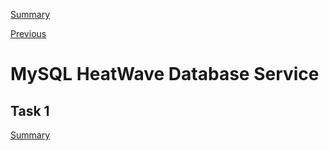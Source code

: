 [Summary](./index.md)

[Previous](./mysql_monitoring.md)

# MySQL HeatWave Database Service

## Task 1



[Summary](./index.md)
